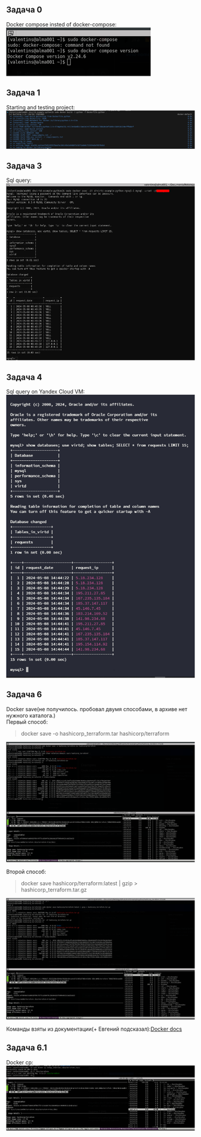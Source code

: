 ## Задача 0
Docker compose insted of docker-compose:\
![Docker-compose](./screnshots/task-5.0.png)
## Задача 1
Starting and testing project:
![start](./screnshots/task-5.1.1.png)
## Задача 3
Sql query:
![sql](./screnshots/task-5.3-sql.png)
## Задача 4
Sql query on Yandex Cloud VM:
![sql_ya.cloud](./screnshots/task-5.4-cloud-VM.png)
## Задача 6
Docker save(не получилось. пробовал двумя способами, в архиве нет нужного каталога.)\
Первый способ: 
>docker save -o hashicorp_terraform.tar hashicorp/terraform

![save.1](./screnshots/task-5.6-docker-save-1.png)

Второй способ:
>docker save hashicorp/terraform:latest | gzip > hashicorp_terraform.tar.gz

![save.2](./screnshots/task-5.6-docker-save-2.png)

Команды взяты из документации(+ Евгений подсказал):[Docker docs](https://docs.docker.com/reference/cli/docker/image/save/)
## Задача 6.1
Docker cp:
![docker_cp](./screnshots/task-5.6.1.png)
